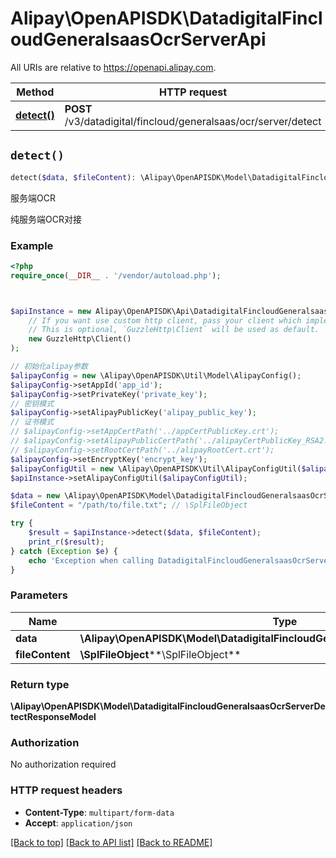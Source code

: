 # Alipay\OpenAPISDK\DatadigitalFincloudGeneralsaasOcrServerApi

All URIs are relative to https://openapi.alipay.com.

Method | HTTP request | Description
------------- | ------------- | -------------
[**detect()**](DatadigitalFincloudGeneralsaasOcrServerApi.md#detect) | **POST** /v3/datadigital/fincloud/generalsaas/ocr/server/detect | 服务端OCR


## `detect()`

```php
detect($data, $fileContent): \Alipay\OpenAPISDK\Model\DatadigitalFincloudGeneralsaasOcrServerDetectResponseModel
```

服务端OCR

纯服务端OCR对接

### Example

```php
<?php
require_once(__DIR__ . '/vendor/autoload.php');



$apiInstance = new Alipay\OpenAPISDK\Api\DatadigitalFincloudGeneralsaasOcrServerApi(
    // If you want use custom http client, pass your client which implements `GuzzleHttp\ClientInterface`.
    // This is optional, `GuzzleHttp\Client` will be used as default.
    new GuzzleHttp\Client()
);

// 初始化alipay参数
$alipayConfig = new \Alipay\OpenAPISDK\Util\Model\AlipayConfig();
$alipayConfig->setAppId('app_id');
$alipayConfig->setPrivateKey('private_key');
// 密钥模式
$alipayConfig->setAlipayPublicKey('alipay_public_key');
// 证书模式
// $alipayConfig->setAppCertPath('../appCertPublicKey.crt');
// $alipayConfig->setAlipayPublicCertPath('../alipayCertPublicKey_RSA2.crt');
// $alipayConfig->setRootCertPath('../alipayRootCert.crt');
$alipayConfig->setEncryptKey('encrypt_key');
$alipayConfigUtil = new \Alipay\OpenAPISDK\Util\AlipayConfigUtil($alipayConfig);
$apiInstance->setAlipayConfigUtil($alipayConfigUtil);

$data = new \Alipay\OpenAPISDK\Model\DatadigitalFincloudGeneralsaasOcrServerDetectModel(); // \Alipay\OpenAPISDK\Model\DatadigitalFincloudGeneralsaasOcrServerDetectModel
$fileContent = "/path/to/file.txt"; // \SplFileObject

try {
    $result = $apiInstance->detect($data, $fileContent);
    print_r($result);
} catch (Exception $e) {
    echo 'Exception when calling DatadigitalFincloudGeneralsaasOcrServerApi->detect: ', $e->getMessage(), PHP_EOL;
}
```

### Parameters

Name | Type | Description  | Notes
------------- | ------------- | ------------- | -------------
 **data** | **\Alipay\OpenAPISDK\Model\DatadigitalFincloudGeneralsaasOcrServerDetectModel**|  | [optional]
 **fileContent** | **\SplFileObject****\SplFileObject**|  | [optional]

### Return type

**\Alipay\OpenAPISDK\Model\DatadigitalFincloudGeneralsaasOcrServerDetectResponseModel**

### Authorization

No authorization required

### HTTP request headers

- **Content-Type**: `multipart/form-data`
- **Accept**: `application/json`

[[Back to top]](#) [[Back to API list]](../../README.md#api-endpoints)
[[Back to README]](../../README.md)
